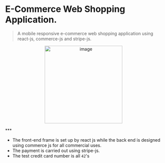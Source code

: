# E-Commerce Web Shopping Application.

> A mobile responsive e-commerce web shopping application using react-js, commerce-js and stripe-js.

<p align="center">
    <img src="https://i.ibb.co/mH9SNNq/Build-an-e-commerce-1.png" alt="image" width="250" />
</p>
***

- The front-end frame is set up by react js while the back end is designed using commerce js for all commercial uses.
- The payment is carried out using stripe-js.
- The test credit card number is all `42`'s
